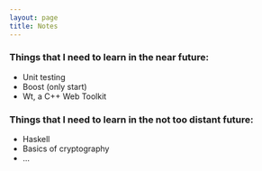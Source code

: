 ```yaml
---
layout: page
title: Notes
---
```


### Things that I need to learn in the near future:

 - Unit testing
 - Boost (only start)
 - Wt, a C++ Web Toolkit

### Things that I need to learn in the not too distant future:

 - Haskell
 - Basics of cryptography
 - ...
